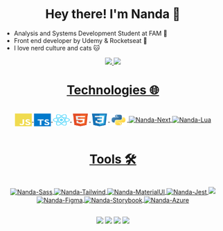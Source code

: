 <h1 align="center">Hey there! I'm Nanda 🖖</h1>

* Analysis and Systems Development Student at FAM 📖
* Front end developer by Udemy & Rocketseat 👾
* I love nerd culture and cats 🐱

<div align="center">
  <a href="https://github.com/Mornieur">

  <a href="https://github.com/Mornieur">
  <img height="180em" src="https://github-readme-stats.vercel.app/api?username=Mornieur&show_icons=true&theme=synthwave&include_all_commits=true&count_private=true"/>
  <img height="180em" src="https://github-readme-stats.vercel.app/api/top-langs/?username=Mornieur&layout=compact&langs_count=7&theme=synthwave"/>
</div>


  <h1 align="center">Technologies 🌐</h1>
   <div align="center" style="display: inline_block"><br>
  <img align="center" alt="Nanda-Js" height="30" width="40" src="https://raw.githubusercontent.com/devicons/devicon/master/icons/javascript/javascript-plain.svg">
  <img align="center" alt="Nanda-Ts" height="30" width="40" src="https://raw.githubusercontent.com/devicons/devicon/master/icons/typescript/typescript-plain.svg">
  <img align="center" alt="Nanda-React" height="30" width="40" src="https://raw.githubusercontent.com/devicons/devicon/master/icons/react/react-original.svg">
  <img align="center" alt="Nanda-HTML" height="30" width="40" src="https://raw.githubusercontent.com/devicons/devicon/master/icons/html5/html5-original.svg">
  <img align="center" alt="Nanda-CSS" height="30" width="40" src="https://raw.githubusercontent.com/devicons/devicon/master/icons/css3/css3-original.svg">
  <img align="center" alt="Nanda-Python" height="30" width="40" src="https://raw.githubusercontent.com/devicons/devicon/master/icons/python/python-original.svg">
  <img align="center" alt="Nanda-Next" height="30" width="40" src="https://cdn.jsdelivr.net/gh/devicons/devicon/icons/nextjs/nextjs-line.svg" />
  <img align="center" alt="Nanda-Lua" height="30" width="40" src="https://cdn.jsdelivr.net/gh/devicons/devicon/icons/lua/lua-original.svg" />
    <div align="center" style="display: inline_block"><br>
  
  <h1 align="center">Tools 🛠️</h1>
  <div align="center" style="display: inline_block"><br>
  <img align="center" alt="Nanda-Sass" height="30" width="40" src="https://cdn.jsdelivr.net/gh/devicons/devicon/icons/sass/sass-original.svg" />
  <img align="center" alt="Nanda-Tailwind" height="30" width="40" src="https://cdn.jsdelivr.net/gh/devicons/devicon/icons/tailwindcss/tailwindcss-plain.svg" />
  <img align="center" alt="Nanda-MaterialUI" height="30" width="40" src="https://cdn.jsdelivr.net/gh/devicons/devicon/icons/materialui/materialui-original.svg" />
  <img align="center" alt="Nanda-Jest" height="30" width="40" src="https://cdn.jsdelivr.net/gh/devicons/devicon/icons/jest/jest-plain.svg" />
  <img src="https://cdn.jsdelivr.net/gh/devicons/devicon/icons/threejs/threejs-original.svg" />
  <img align="center" alt="Nanda-Figma" height="30" width="40" src="https://cdn.jsdelivr.net/gh/devicons/devicon/icons/figma/figma-original.svg" />
  <img align="center" alt="Nanda-Storybook" height="30" width="40"  src="https://cdn.jsdelivr.net/gh/devicons/devicon/icons/storybook/storybook-original.svg" />
  <img align="center" alt="Nanda-Azure" height="30" width="40" src="https://cdn.jsdelivr.net/gh/devicons/devicon/icons/azure/azure-original.svg" />
    
  

          
  ##
  
  <div> 
  <a href="https://instagram.com/nandftz" target="_blank"><img src="https://img.shields.io/badge/-Instagram-%23E4405F?style=for-the-badge&logo=instagram&logoColor=white" target="_blank"></a>
 <a href="https://discord.gg/Nandinea#1852" target="_blank"><img src="https://img.shields.io/badge/Discord-7289DA?style=for-the-badge&logo=discord&logoColor=white" target="_blank"></a> 
  <a href = "mailto:mariafernanda-coro@hotmail.com"><img src="https://img.shields.io/badge/-Gmail-%23333?style=for-the-badge&logo=gmail&logoColor=white" target="_blank"></a>
  <a href="https://www.linkedin.com/in/maria-fernanda-feitoza-dos-santos-29490515a" target="_blank"><img src="https://img.shields.io/badge/-LinkedIn-%230077B5?style=for-the-badge&logo=linkedin&logoColor=white" target="_blank"></a> 
